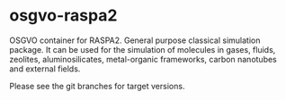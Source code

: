 # osgvo-raspa2

OSGVO container for RASPA2. General purpose classical simulation package. It can be used for the simulation of molecules in gases, fluids, zeolites, aluminosilicates, metal-organic frameworks, carbon nanotubes and external fields.

Please see the git branches for target versions.

